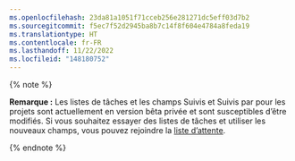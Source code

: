 ```yaml
---
ms.openlocfilehash: 23da81a1051f71cceb256e281271dc5eff03d7b2
ms.sourcegitcommit: f5ec7f52d2945ba8b7c14f8f604e4784a8feda19
ms.translationtype: HT
ms.contentlocale: fr-FR
ms.lasthandoff: 11/22/2022
ms.locfileid: "148180752"
---
```

{% note %}

**Remarque :** Les listes de tâches et les champs Suivis et Suivis par pour les projets sont actuellement en version bêta privée et sont susceptibles d’être modifiés. Si vous souhaitez essayer des listes de tâches et utiliser les nouveaux champs, vous pouvez rejoindre la [liste d’attente](https://aka.ms/tasklist-roadmap-signup).

{% endnote %}